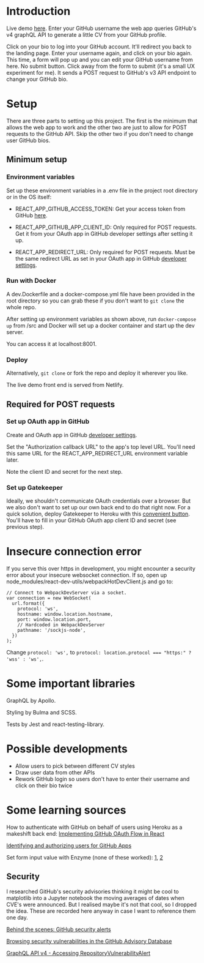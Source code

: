 # Introduction

Live demo [here](https://cvme.notathoughtexperiment.me/). Enter your GitHub username the web app queries GitHub's v4 graphQL API to generate a little CV from your GitHub profile.

Click on your bio to log into your GitHub account. It'll redirect you back to the landing page. Enter your username again, and click on your bio again. This time, a form will pop up and you can edit your GitHub username from here. No submit button. Click away from the form to submit (it's a small UX experiment for me). It sends a POST request to GitHub's v3 API endpoint to change your GitHub bio.

# Setup

There are three parts to setting up this project. The first is the minimum that allows the web app to work and the other two are just to allow for POST requests to the GitHub API. Skip the other two if you don't need to change user GitHub bios.

## Minimum setup

### Environment variables

Set up these environment variables in a .env file in the project root directory or in the OS itself:

- REACT_APP_GITHUB_ACCESS_TOKEN: Get your access token from GitHub [here](https://github.com/settings/tokens).

- REACT_APP_GITHUB_APP_CLIENT_ID: Only required for POST requests. Get it from your OAuth app in GitHub developer settings after setting it up.

- REACT_APP_REDIRECT_URL: Only required for POST requests. Must be the same redirect URL as set in your OAuth app in GitHub [developer settings](https://github.com/settings/developers).

### Run with Docker

A dev.Dockerfile and a docker-compose.yml file have been provided in the root directory so you can grab these if you don't want to `git clone` the whole repo.

After setting up environment variables as shown above, run `docker-compose up` from /src and Docker will set up a docker container and start up the dev server.

You can access it at localhost:8001.

### Deploy

Alternatively, `git clone` or fork the repo and deploy it wherever you like.

The live demo front end is served from Netlify.

## Required for POST requests

### Set up OAuth app in GitHub

Create and OAuth app in GitHub [developer settings](https://github.com/settings/developers).

Set the "Authorization callback URL" to the app's top level URL. You'll need this same URL for the REACT_APP_REDIRECT_URL environment variable later.

Note the client ID and secret for the next step.

### Set up Gatekeeper

Ideally, we shouldn't communicate OAuth credentials over a browser. But we also don't want to set up our own back end to do that right now. For a quick solution, deploy Gatekeeper to Heroku with this [convenient button](https://github.com/prose/gatekeeper#deploy-on-heroku). You'll have to fill in your GitHub OAuth app client ID and secret (see previous step).

# Insecure connection error

If you serve this over https in development, you might encounter a security error about your insecure websocket connection. If so, open up node_modules/react-dev-utils/webpackHotDevClient.js and go to:

```
// Connect to WebpackDevServer via a socket.
var connection = new WebSocket(
  url.format({
    protocol: 'ws',
    hostname: window.location.hostname,
    port: window.location.port,
    // Hardcoded in WebpackDevServer
    pathname: '/sockjs-node',
  })
);
```

Change `protocol: 'ws',` to `protocol: location.protocol === "https:" ? 'wss' : 'ws',`.

# Some important libraries

GraphQL by Apollo.

Styling by Bulma and SCSS.

Tests by Jest and react-testing-library.

# Possible developments

- Allow users to pick between different CV styles
- Draw user data from other APIs
- Rework GitHub login so users don't have to enter their username and click on their bio twice

# Some learning sources

How to authenticate with GitHub on behalf of users using Heroku as a makeshift back end: [Implementing GitHub OAuth Flow in React](https://www.graphql.college/implementing-github-oauth-flow/)

[Identifying and authorizing users for GitHub Apps](https://developer.github.com/apps/building-github-apps/identifying-and-authorizing-users-for-github-apps/)

Set form input value with Enzyme (none of these worked): [1](https://github.com/airbnb/enzyme/issues/76), [2](https://stackoverflow.com/questions/37219772/enzyme-how-to-access-and-set-input-value)

## Security

I researched GitHub's security advisories thinking it might be cool to matplotlib into a Jupyter notebook the moving averages of dates when CVE's were announced. But I realised maybe it's not that cool, so I dropped the idea. These are recorded here anyway in case I want to reference them one day.

[Behind the scenes: GitHub security alerts](https://github.blog/2019-12-11-behind-the-scenes-github-vulnerability-alerts/)

[Browsing security vulnerabilities in the GitHub Advisory Database](https://help.github.com/en/github/managing-security-vulnerabilities/browsing-security-vulnerabilities-in-the-github-advisory-database)

[GraphQL API v4 - Accessing RepositoryVulnerabilityAlert](https://github.community/t5/GitHub-API-Development-and/GraphQL-API-v4-Accessing-RepositoryVulnerabilityAlert/td-p/19008)
